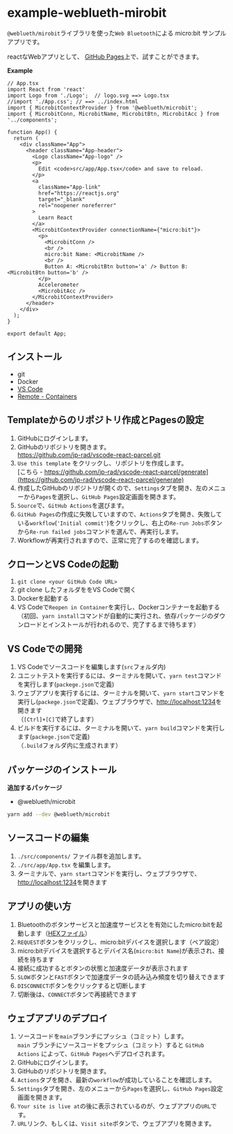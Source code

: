 # example-weblueth-mirobit

`@weblueth/mirobit`ライブラリを使った`Web Bluetooth`による micro:bit サンプルアプリです。

reactなWebアプリとして、 [GitHub Pages](https://jp-96.github.io/example-weblueth-microbit/)上で、試すことができます。  

**Example**
``` App.tsx
// App.tsx
import React from 'react'
import Logo from './Logo';  // logo.svg ==> Logo.tsx
//import './App.css'; // ==> ../index.html
import { MicrobitContextProvider } from '@weblueth/microbit';
import { MicrobitConn, MicrobitName, MicrobitBtn, MicrobitAcc } from '../components';

function App() {
  return (
    <div className="App">
      <header className="App-header">
        <Logo className="App-logo" />
        <p>
          Edit <code>src/app/App.tsx</code> and save to reload.
        </p>
        <a
          className="App-link"
          href="https://reactjs.org"
          target="_blank"
          rel="noopener noreferrer"
        >
          Learn React
        </a>
        <MicrobitContextProvider connectionName={"micro:bit"}>
          <p>
            <MicrobitConn />
            <br />
            micro:bit Name: <MicrobitName />
            <br />
            Button A: <MicrobitBtn button='a' /> Button B: <MicrobitBtn button='b' />
          </p>
          Accelerometer
          <MicrobitAcc />
        </MicrobitContextProvider>
      </header>
    </div>
  );
}

export default App;

```

## インストール

- git
- Docker
- [VS Code](https://code.visualstudio.com/download)
- [Remote - Containers](https://marketplace.visualstudio.com/items?itemName=ms-vscode-remote.remote-containers)

## Templateからのリポジトリ作成とPagesの設定

1. GitHubにログインします。
1. GitHubのリポジトリを開きます。  
https://github.com/jp-rad/vscode-react-parcel.git
1. `Use this template` をクリックし、リポジトリを作成します。  
[こちら - https://github.com/jp-rad/vscode-react-parcel/generate](https://github.com/jp-rad/vscode-react-parcel/generate)
1. 作成したGitHubのリポジトリが開くので、`Settings`タブを開き、左のメニューから`Pages`を選択し、`GitHub Pages`設定画面を開きます。
1. `Source`で、`GitHub Actions`を選びます。
1. `GitHub Pages`の作成に失敗していますので、`Actions`タブを開き、失敗している`workflow`(`'Initial commit'`)をクリックし、右上の`Re-run Jobs`ボタンから`Re-run failed jobs`コマンドを選んで、再実行します。
1. Workflowが再実行されますので、正常に完了するのを確認します。

## クローンとVS Codeの起動

1. `git clone <your GitHub Code URL>`
1. git clone したフォルダををVS Codeで開く
1. Dockerを起動する
1. VS Codeで`Reopen in Container`を実行し、Dockerコンテナーを起動する  
（初回、`yarn install`コマンドが自動的に実行され、依存パッケージのダウンロードとインストールが行われるので、完了するまで待ちます）

## VS Codeでの開発

1. VS Codeでソースコードを編集します(`src`フォルダ内)
1. ユニットテストを実行するには、ターミナルを開いて、`yarn test`コマンドを実行します(`packege.json`で定義)
1. ウェブアプリを実行するには、ターミナルを開いて、`yarn start`コマンドを実行し(`packege.json`で定義)、ウェブブラウザで、[http://localhost:1234](http://localhost:1234)を開きます  
（`[Ctrl]+[C]`で終了します）
1. ビルドを実行するには、ターミナルを開いて、`yarn build`コマンドを実行します(`packege.json`で定義)  
（`.build`フォルダ内に生成されます）

## パッケージのインストール

**追加するパッケージ**
- @weblueth/microbit

```bash
yarn add --dev @weblueth/microbit
```

## ソースコードの編集

1. `./src/components/` ファイル群を追加します。
2. `./src/app/App.tsx` を編集します。
3. ターミナルで、`yarn start`コマンドを実行し、ウェブブラウザで、[http://localhost:1234](http://localhost:1234)を開きます

## アプリの使い方

1. Bluetoothのボタンサービスと加速度サービスとを有効にしたmicro:bitを起動します（[HEXファイル](https://raw.githubusercontent.com/thegecko/microbit-web-bluetooth/master/hex/ble-open-microbit-universal.hex)）
1. `REQUEST`ボタンをクリックし、micro:bitデバイスを選択します（ペア設定）
1. micro:bitデバイスを選択するとデバイス名(`micro:bit Name`)が表示され、接続を待ちます
1. 接続に成功するとボタンの状態と加速度データが表示されます
1. `SLOW`ボタンと`FAST`ボタンで加速度データの読み込み頻度を切り替えできます
1. `DISCONNECT`ボタンをクリックすると切断します
1. 切断後は、`CONNECT`ボタンで再接続できます


## ウェブアプリのデプロイ

1. ソースコードを`main`ブランチにプッシュ（コミット）します。  
`main` ブランチにソースコードをプッシュ（コミット）すると `GitHub Actions` によって、`GitHub Pages`へデプロイされます。
1. GitHubにログインします。
1. GitHubのリポジトリを開きます。
1. `Actions`タブを開き、最新の`workflow`が成功していることを確認します。
1. `Settings`タブを開き、左のメニューから`Pages`を選択し、`GitHub Pages`設定画面を開きます。
1. `Your site is live at`の後に表示されているのが、ウェブアプリの`URL`です。
1. `URL`リンク、もしくは、`Visit site`ボタンで、ウェブアプリを開きます。
